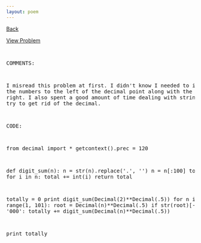 ```yaml
---
layout: poem
---
```



<html><head><title>Euler - Problem 80</title>
<script type="text/javascript">

  var _gaq = _gaq || [];
  _gaq.push(['_setAccount', 'UA-16960753-5']);
  _gaq.push(['_trackPageview']);

  (function() {
    var ga = document.createElement('script'); ga.type = 'text/javascript'; ga.async = true;
    ga.src = ('https:' == document.location.protocol ? 'https://ssl' : 'http://www') + '.google-analytics.com/ga.js';
    var s = document.getElementsByTagName('script')[0]; s.parentNode.insertBefore(ga, s);
  })();

</script></head><body><p><a href="../index.html">Back</a></p>
<p><a href="http://projecteuler.net/problem=80" target="_blank">View Problem</a></p>
<pre>

COMMENTS:

I misread this problem at first. I didn't know I needed to include the 
numbers to the left of the decimal point along with the ones on the right. 
I also spent a good amount of time dealing with string methods to try to 
get rid of the decimal.


CODE:

from decimal import *
getcontext().prec = 120

def digit_sum(n):
	n = str(n).replace('.', '')
	n = n[:100]
	total = 0
	for i in n:
		total += int(i)
	return total

totally = 0
print digit_sum(Decimal(2)**Decimal(.5))
for n in range(1, 101):
	root = Decimal(n)**Decimal(.5)
	if str(root)[-4:-1] != '000':
		totally += digit_sum(Decimal(n)**Decimal(.5))

print totally


</pre></body></html>
